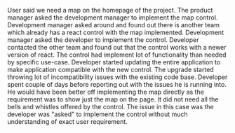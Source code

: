 User said we need a map on the homepage of the project.
The product manager asked the development manager to implement the map control.
Development manager asked around and found out there is another team which already has a react control with the map implemented. 
Development manager asked the developer to implement the control.
Developer contacted the other team and found out that the control works with a newer version of react. The control had implement lot of functionality than needed by specific use-case. 
Developer started updating the entire application to make application compatible with the new control. The upgrade started throwing lot of incompatibility issues with the existing code base. Developer spent couple of days before reporting out with the issues he is running into. 
He would have been better off implementing the map directly as the requirement was to show just the map on the page. It did not need all the bells and whistles offered by the control. 
The issue in this case was the developer was "asked" to implement the control without much understanding of exact user requirement. 
